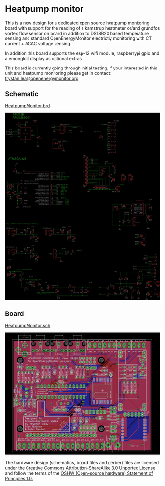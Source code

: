 # Heatpump monitor

This is a new design for a dedicated open source heatpump monitoring board with support for the reading of a kamstrup heatmeter or/and grundfos vortex flow sensor on board in addition to DS18B20 based temperature sensing and standard OpenEnergyMonitor electrictiy monitoring with CT current + ACAC voltage sensing.

In addition this board supports the esp-12 wifi module, raspberrypi gpio and a emonglcd display as optional extras.

This board is currently going through initial testing, if your interested in this unit and heatpump monitoring please get in contact: trystan.lea@openenergymonitor.org

## Schematic

[HeatpumpMonitor.brd](HeatpumpMonitor.brd)

![schematic.png](schematic.png)

## Board

[HeatpumpMonitor.sch](HeatpumpMonitor.sch)

![board.png](board.png)

The hardware design (schematics, board files and gerber) files are licensed under the [Creative Commons Attribution-ShareAlike 3.0 Unported License](http://creativecommons.org/licenses/by-sa/3.0/) and follow the terms of the [OSHW (Open-source hardware) Statement of Principles 1.0.](http://freedomdefined.org/OSHW)



